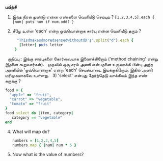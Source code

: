 __பயிற்சி__


1) இந்த நிரல் துண்டு என்ன எண்களை வெளியீடு செய்யும் ?
   `[1,2,3,4,5].each { |num| puts num if num.odd? }`

2) கீழே உள்ள 'each' என்ற ஒவ்வொன்றாக சார்பு என்ன வெளியீடு தரும் ?
   ```ruby
     "ThisdmakesdmoredsensedwithoutdD's".split("d").each {
      |letter| puts letter
    }
   ```

   குறிப்பு : இங்கு சார்புகளை கோர்வையாக இணைக்கிறோம் ('method chaining' என்று இதனை கூறுவார்கள்).
   முதலில் ஒரு சரம் அணி என்பதனை உருவாக்கி பின்பு அந்த அணியில் 'ஒவ்வொன்றாக' என்ற 'each' செயல்பாடை இயக்குகிறோம். இதில் அணி மரிமுகமாகவே உள்ளது.
   
3) 'select' என்பது தேர்ந்தெடு வாக்கியம் இந்த எண் சுருக்கு ?
   ```ruby
   food = {
     "apple" => "fruit",
     "carrot" => "vegetable",
     "tomato" => "fruit"
   }
   food.select do |item, category|
      category == "vegetable"
   end
   ```

4) What will map do?
   ```ruby
   numbers = [1,2,3,4,5]
   numbers.map { |num| num * 5 }
   ```

5) Now what is the value of numbers?


